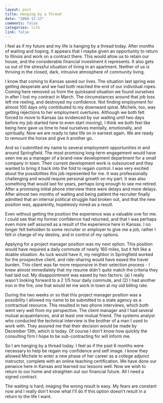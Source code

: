 ```yaml
--- 
layout: post
title: Hanging by a Thread
date: "2004-12-13"
comments: false
categories: life
link: false
---
```

I feel as if my future and my life is hanging by a thread today. After months of waiting and hoping, it appears that I maybe given an opportunity to return to Illinois and work on a contract there. This would allow us to retain our house, and the considerable financial investment it represents. It also gets us out of the stressful situation of living in an apartment. Neither of us is thriving in the closed, dark, intrusive atmosphere of community living.

I know that coming to Kansas saved our lives. The situation last spring was getting desperate and we had both reached the end of our individual ropes. Coming here removed us from the quicksand situation we found ourselves in after I lost my contract in March. The circumstances around that job loss left me reeling, and destroyed my confidence. Not finding employment for almost 100 days only contributed to my downward spiral. Michele, too, was getting rejections to her employment overtures. Although we both felt forced to move to Kansas (as evidenced by our waiting until two days before my job started here to even start moving), I think we both feel like being here gave us time to heal ourselves mentally, emotionally, and spiritually. Now we are ready to take life on in earnest again. We are ready to remount the horse and give it another go.

And so I submitted my name to several employment opportunities in and around Springfield. The most promising long-term engagement would have seen me as a manager of a brand-new development department for a small company in town. Their current development work is outsourced and they wanted to bring it back into the fold to regain control. I was very excited about the possibilities this job represented for me. It was professionally challenging and would require personal growth on my part. It was also something that would last for years, perhaps long enough to see me retired. After a promising initial phone interview there were delays and more delays. After almost two months of waiting and being patient the recruiter finally admitted that an internal political struggle had broken out, and that the new position was, apparently, hopelessly mired as a result.

Even without getting the position the experience was a valuable one for me. I could see that my former confidence had returned, and that I was perhaps even more self assured as a result of the experience here in Kansas. I no longer felt beholden to some recruiter or employer to give me a job, rather I felt in charge of my destiny, and in control of my options.

Applying for a project manager position was my next option. This position would have required a daily commute of nearly 160 miles, but it felt like a doable situation. As luck would have it, my neighbor in Springfield worked for the prospective client, and ride-sharing would have eased the travel burden. This client was far more responsive in their selection process - I knew almost immediately that my resume didn't quite match the criteria they had laid out. My disappointment was eased by two factors: (a) I really wasn't looking forward to a 2 1/5 hour daily commute, and (2) I had another iron in the fire, one that would let me work in town at my old billing rate.

During the two weeks or so that this project manager position was a possibility I allowed my name to be submitted to a state agency as a contractual resource. This resulted in two phone interviews, which both went very well from my perspective. The client manager and I had several mutual acquaintances, and at least one mutual friend. The systems analyst who conducted the technical interview is the brother of a man I used to work with. They assured me that their decision would be made by December 13th, which is today. Of course I don't know how quickly the consulting firm I hope to be sub-contracting for will inform me.

So I am hanging by a thread today. I feel as if the past 6 months were necessary to help be regain my confidence and self image. I know they allowed Michele to enter a new phase of her career as a college adjunct instructor, complete with an online teaching certification. We have done our penance here in Kansas and learned our lessons well. Now we wish to return to our home and straighten out our financial future. All I need a signed contract.

The waiting is hard; imaging the wrong result is easy. My fears are constant now and I really don't know what I'll do if this option doesn't result in a return to the life I want.
